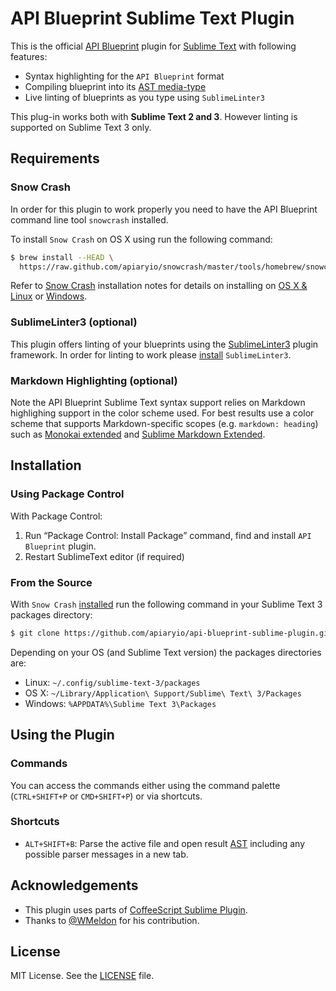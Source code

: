 # API Blueprint Sublime Text Plugin
This is the official [API Blueprint](http://apiblueprint.org/) plugin for [Sublime Text](http://www.sublimetext.com) with following features:

- Syntax highlighting for the `API Blueprint` format
- Compiling blueprint into its [AST media-type](https://github.com/apiaryio/snowcrash/wiki/API-Blueprint-AST-Media-Types)
- Live linting of blueprints as you type using `SublimeLinter3`

This plug-in works both with **Sublime Text 2 and 3**. However linting is supported on Sublime Text 3 only.

## Requirements
### Snow Crash
In order for this plugin to work properly you need to have the API Blueprint command line tool `snowcrash` installed. 

To install `Snow Crash` on OS X using run the following command: 
```sh
$ brew install --HEAD \
  https://raw.github.com/apiaryio/snowcrash/master/tools/homebrew/snowcrash.rb
```

Refer to [Snow Crash](https://github.com/apiaryio/snowcrash#install) installation notes for details on installing on [OS X & Linux](https://github.com/apiaryio/snowcrash#snow-crash-command-line-tool) or [Windows](https://github.com/apiaryio/snowcrash/wiki/Building-on-Windows).

### SublimeLinter3 (optional)
This plugin offers linting of your blueprints using the [SublimeLinter3](https://github.com/SublimeLinter/SublimeLinter3) plugin framework. In order for linting to work please [install](http://sublimelinter.readthedocs.org/en/latest/installation.html) `SublimeLinter3`.

### Markdown Highlighting (optional)
Note the API Blueprint Sublime Text syntax support relies on Markdown highlighing support in the color scheme used. For best results use a color scheme that supports Markdown-specific scopes (e.g. `markdown: heading`) such as [Monokai extended](https://github.com/jonschlinkert/sublime-monokai-extended) and [Sublime Markdown Extended](https://github.com/jonschlinkert/sublime-markdown-extended).

## Installation
### Using Package Control

With Package Control:

1. Run “Package Control: Install Package” command, find and install `API Blueprint` plugin.
2. Restart SublimeText editor (if required)

### From the Source
With `Snow Crash` [installed](#requirements) run the following command in your Sublime Text 3 packages directory:

```sh
$ git clone https://github.com/apiaryio/api-blueprint-sublime-plugin.git  "API Blueprint"
```

Depending on your OS (and Sublime Text version) the packages directories are:
+ Linux: `~/.config/sublime-text-3/packages`
+ OS X: `~/Library/Application\ Support/Sublime\ Text\ 3/Packages`
+ Windows: `%APPDATA%\Sublime Text 3\Packages`

## Using the Plugin
### Commands
You can access the commands either using the command palette (`CTRL+SHIFT+P` or `CMD+SHIFT+P`) or via shortcuts.

### Shortcuts
- `ALT+SHIFT+B`: Parse the active file and open result [AST](https://github.com/apiaryio/snowcrash/wiki/API-Blueprint-AST-Media-Types) including any possible parser messages in a new tab.

## Acknowledgements
+ This plugin uses parts of [CoffeeScript Sublime Plugin](http://xavura.github.com/CoffeeScript-Sublime-Plugin). 
+ Thanks to [@WMeldon](https://github.com/WMeldon) for his contribution. 

## License
MIT License. See the [LICENSE](LICENSE) file.
